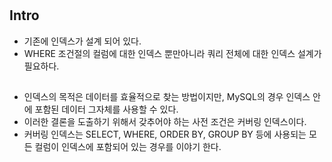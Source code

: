 #  

## Intro

- 기존에 인덱스가 설계 되어 있다.
- WHERE 조건절의 컬럼에 대한 인덱스 뿐만아니라 쿼리 전체에 대한 인덱스 설계가 필요하다.

##  

- 인덱스의 목적은 데이터를 효율적으로 찾는 방법이지만, MySQL의 경우 인덱스 안에 포함된 데이터 그자체를 사용할 수 있다.
- 이러한 결론을 도출하기 위해서 갖추어야 하는 사전 조건은 커버링 인덱스이다.
- 커버링 인덱스는 SELECT, WHERE, ORDER BY, GROUP BY 등에 사용되는 모든 컬럼이 인덱스에 포함되어 있는 경우를 이야기 한다.
